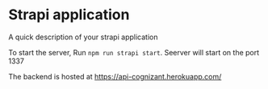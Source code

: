 # Strapi application

A quick description of your strapi application

To start the server, Run `npm run strapi start`. Seerver will start on the port 1337

The backend is hosted at https://api-cognizant.herokuapp.com/
